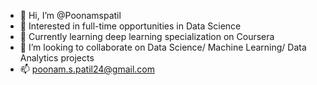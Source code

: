 - 👋 Hi, I’m @Poonamspatil
- 👀 Interested in full-time opportunities in Data Science
- 🌱 Currently learning deep learning specialization on Coursera
- 💞️ I’m looking to collaborate on Data Science/ Machine Learning/ Data Analytics projects
- 📫 poonam.s.patil24@gmail.com 

<!---
Poonamspatil/Poonamspatil is a ✨ special ✨ repository because its `README.md` (this file) appears on your GitHub profile.
You can click the Preview link to take a look at your changes.
--->
